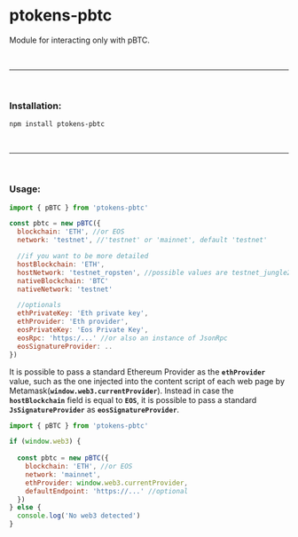 # ptokens-pbtc

Module for interacting only with pBTC.

&nbsp;

***

&nbsp;

### Installation:

```
npm install ptokens-pbtc
```

&nbsp;

***

&nbsp;

### Usage:

```js
import { pBTC } from 'ptokens-pbtc'

const pbtc = new pBTC({
  blockchain: 'ETH', //or EOS
  network: 'testnet', //'testnet' or 'mainnet', default 'testnet'

  //if you want to be more detailed
  hostBlockchain: 'ETH',
  hostNetwork: 'testnet_ropsten', //possible values are testnet_jungle2, testnet_ropsten and mainnet
  nativeBlockchain: 'BTC'
  nativeNetwork: 'testnet'

  //optionals
  ethPrivateKey: 'Eth private key',
  ethProvider: 'Eth provider',
  eosPrivateKey: 'Eos Private Key',
  eosRpc: 'https:/...' //or also an instance of JsonRpc
  eosSignatureProvider: ..
})
```
It is possible to pass a standard Ethereum Provider as the __`ethProvider`__ value, such as the one injected 
into the content script of each web page by Metamask(__`window.web3.currentProvider`__).
Instead in case the __`hostBlockchain`__ field is equal to __`EOS`__, 
it is possible to pass a standard __`JsSignatureProvider`__ as __`eosSignatureProvider`__.

```js
import { pBTC } from 'ptokens-pbtc'

if (window.web3) {
  
  const pbtc = new pBTC({
    blockchain: 'ETH', //or EOS
    network: 'mainnet',
    ethProvider: window.web3.currentProvider,
    defaultEndpoint: 'https://...' //optional
  })
} else {
  console.log('No web3 detected')
}
```